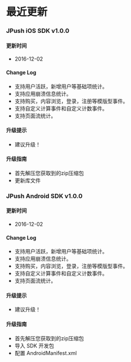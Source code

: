 # 最近更新
### JPush iOS SDK v1.0.0

#### 更新时间
+ 2016-12-02

#### Change Log
+ 支持用户活跃，新增用户等基础项统计。
+ 支持应用崩溃信息统计。
+ 支持购买，内容浏览，登录，注册等模版型事件。
+ 支持自定义计算事件和自定义计数事件。
+ 支持页面流统计。

#### 升级提示

+ 建议升级！

#### 升级指南

+ 首先解压您获取到的zip压缩包
+ 更新库文件

### JPush Android SDK v1.0.0

#### 更新时间

+ 2016-12-02

#### Change Log
+ 支持用户活跃，新增用户等基础项统计。
+ 支持应用崩溃信息统计。
+ 支持购买，内容浏览，登录，注册等模版型事件。
+ 支持自定义计算事件和自定义计数事件。
+ 支持页面流统计。

#### 升级提示

+ 建议升级！

#### 升级指南

+ 首先解压您获取到的zip压缩包
+ 导入 SDK 开发包
+ 配置 AndroidManifest.xml